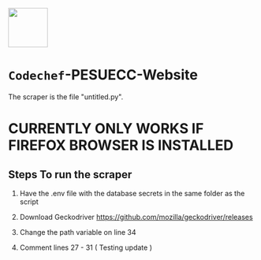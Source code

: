 <img height=80 width=80 src="CodeChefLOGO.jpeg" /><h1>`Codechef`-PESUECC-Website</h1>

The scraper is the file "untitled.py".
# CURRENTLY ONLY WORKS IF FIREFOX BROWSER IS INSTALLED

## Steps To run the scraper

1. Have the .env file with the database secrets in the same folder as the script

2. Download Geckodriver
  https://github.com/mozilla/geckodriver/releases

3. Change the path variable on line 34

4. Comment lines 27 - 31 ( Testing update )
